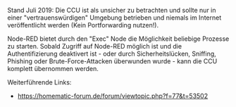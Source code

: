 Stand Juli 2019: Die CCU ist als unsicher zu betrachten und sollte nur in einer "vertrauenswürdigen" Umgebung betrieben und niemals im Internet veröffentlicht werden (Kein Portforwarding nutzen!).

Node-RED bietet durch den "Exec" Node die Möglichkeit beliebige Prozesse zu starten. Sobald Zugriff auf Node-RED möglich ist und die Authentifizierung deaktivert ist - oder durch Sicherheitslücken, Sniffing, Phishing oder Brute-Force-Attacken überwunden wurde - kann die CCU komplett übernommen werden. 

Weiterführende Links:
* https://homematic-forum.de/forum/viewtopic.php?f=77&t=53502